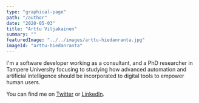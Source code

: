 ```yaml
---
type: "graphical-page"
path: "/author"
date: "2020-05-03"
title: "Arttu Viljakainen"
summary: ""
featuredImage: "../../images/arttu-hiedanranta.jpg"
imageId: "arttu-hiedanranta"
---
```

I'm a software developer working as a consultant, and a PhD researcher in Tampere University focusing to studying how advanced automation and artificial intelligence should be incorporated to digital tools to empower human users.

You can find me on [Twitter](https://twitter.com/arttuv) or [LinkedIn](https://www.linkedin.com/in/arttu-viljakainen/).
